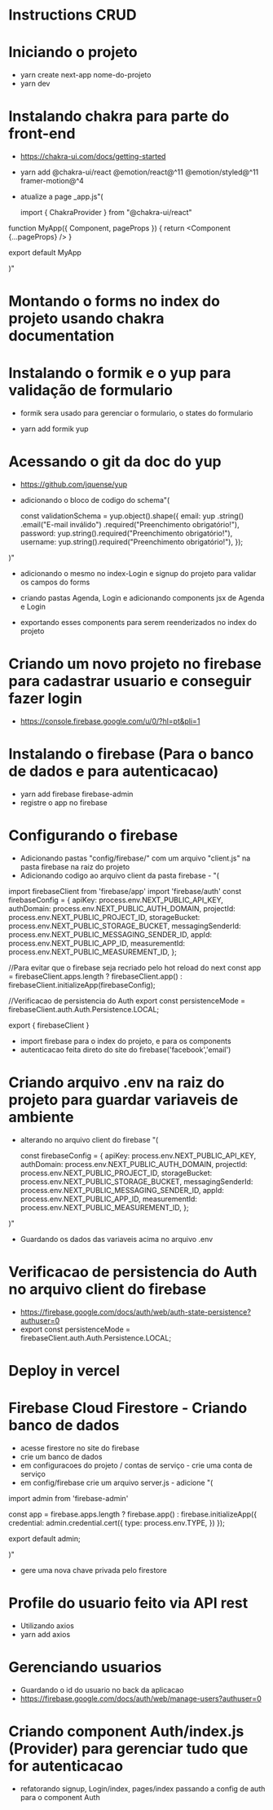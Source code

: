 # Instructions CRUD

# Iniciando o projeto

- yarn create next-app nome-do-projeto
- yarn dev

# Instalando chakra para parte do front-end

- https://chakra-ui.com/docs/getting-started
- yarn add @chakra-ui/react @emotion/react@^11 @emotion/styled@^11 framer-motion@^4
- atualize a page _app.js"(

    import { ChakraProvider } from "@chakra-ui/react"

function MyApp({ Component, pageProps }) {
  return <ChakraProvider>
    <Component {...pageProps} />
  </ChakraProvider>
}

export default MyApp

)"

# Montando o forms no index do projeto usando chakra documentation

# Instalando o formik e o yup para validação de formulario
- formik sera usado para gerenciar o formulario, o states do formulario

- yarn add formik yup

# Acessando o git da doc do yup
- https://github.com/jquense/yup
- adicionando o bloco de  codigo do schema"(
    
    const validationSchema = yup.object().shape({
  email: yup
    .string()
    .email("E-mail inválido")
    .required("Preenchimento obrigatório!"),
  password: yup.string().required("Preenchimento obrigatório!"),
  username: yup.string().required("Preenchimento obrigatório!"),
});

)"

- adicionando o mesmo no index-Login e signup do projeto para validar os campos do forms

- criando pastas Agenda, Login e adicionando components jsx de Agenda e Login 
- exportando esses components para serem reenderizados no index do projeto 


# Criando um novo projeto no firebase para cadastrar usuario e conseguir fazer login
- https://console.firebase.google.com/u/0/?hl=pt&pli=1

# Instalando o firebase (Para o banco de dados e para autenticacao)

- yarn add firebase firebase-admin
- registre o app no firebase

# Configurando o firebase
- Adicionando pastas "config/firebase/" com um arquivo "client.js" na pasta firebase na raiz do projeto
- Adicionando codigo ao arquivo client da pasta firebase - "(

import firebaseClient from 'firebase/app'
import 'firebase/auth'
const firebaseConfig = {
    apiKey: process.env.NEXT_PUBLIC_API_KEY,
    authDomain: process.env.NEXT_PUBLIC_AUTH_DOMAIN,
    projectId: process.env.NEXT_PUBLIC_PROJECT_ID,
    storageBucket: process.env.NEXT_PUBLIC_STORAGE_BUCKET,
    messagingSenderId: process.env.NEXT_PUBLIC_MESSAGING_SENDER_ID,
    appId: process.env.NEXT_PUBLIC_APP_ID,
    measurementId: process.env.NEXT_PUBLIC_MEASUREMENT_ID,
};

//Para evitar que o firebase seja recriado pelo hot reload do next 
const app = firebaseClient.apps.length ? firebaseClient.app() : firebaseClient.initializeApp(firebaseConfig);

//Verificacao de persistencia do Auth
export const persistenceMode = firebaseClient.auth.Auth.Persistence.LOCAL;


export { firebaseClient }

- import firebase para o index do projeto, e para os components 
- autenticacao feita direto do site do firebase('facebook','email')


# Criando arquivo .env na raiz do projeto para guardar variaveis de ambiente
- alterando no arquivo client do firebase "(

  const firebaseConfig = {
    apiKey: process.env.NEXT_PUBLIC_API_KEY,
    authDomain: process.env.NEXT_PUBLIC_AUTH_DOMAIN,
    projectId: process.env.NEXT_PUBLIC_PROJECT_ID,
    storageBucket: process.env.NEXT_PUBLIC_STORAGE_BUCKET,
    messagingSenderId: process.env.NEXT_PUBLIC_MESSAGING_SENDER_ID,
    appId: process.env.NEXT_PUBLIC_APP_ID,
    measurementId: process.env.NEXT_PUBLIC_MEASUREMENT_ID,
};

)"

- Guardando os dados das variaveis acima no arquivo .env 

# Verificacao de persistencia do Auth no arquivo client do firebase

- https://firebase.google.com/docs/auth/web/auth-state-persistence?authuser=0
- export const persistenceMode = firebaseClient.auth.Auth.Persistence.LOCAL;

# Deploy in vercel

# Firebase Cloud Firestore - Criando banco de dados
- acesse firestore no site do firebase
- crie um banco de dados
- em configuracoes do projeto  /  contas de serviço - crie uma conta de serviço
- em config/firebase crie um arquivo server.js - adicione "(

import admin from 'firebase-admin'

const app = firebase.apps.length ? firebase.app() : firebase.initializeApp({
    credential: admin.credential.cert({
        type: process.env.TYPE,
    })
});

export default admin;


)"

- gere uma nova chave privada pelo firestore

# Profile do usuario feito via API rest
- Utilizando axios
- yarn add axios


# Gerenciando usuarios 
- Guardando o id do usuario no back da aplicacao
- https://firebase.google.com/docs/auth/web/manage-users?authuser=0


# Criando component Auth/index.js (Provider) para gerenciar tudo que for autenticacao
- refatorando signup, Login/index, pages/index passando a config de auth para o component Auth
